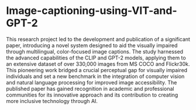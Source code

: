 # Image-captioning-using-VIT-and-GPT-2

This research project led to the development and publication of a significant paper, introducing a novel system designed to aid the visually impaired through multilingual, color-focused image captions. The study harnessed the advanced capabilities of the CLIP and GPT-2 models, applying them to an extensive dataset of over 330,000 images from MS COCO and Flickr30k. This pioneering work bridged a crucial perceptual gap for visually impaired individuals and set a new benchmark in the integration of computer vision and natural language processing for improved image accessibility. The published paper has gained recognition in academic and professional communities for its innovative approach and its contribution to creating more inclusive technology through AI.
